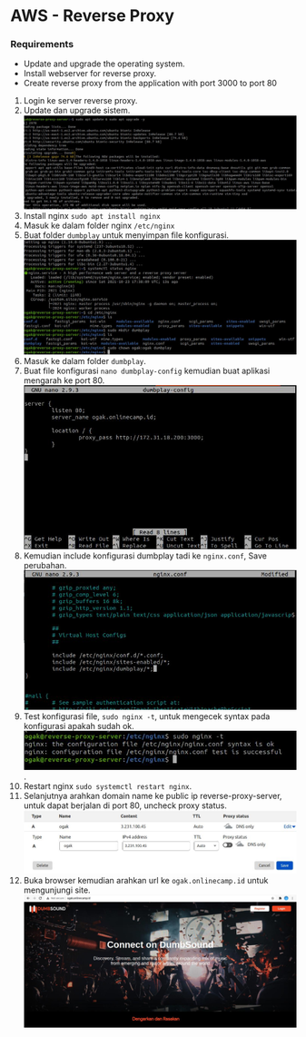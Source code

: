 # AWS - Reverse Proxy
### Requirements ### 
- Update and upgrade the operating system.
- Install webserver for reverse proxy.
- Create reverse proxy from the application with port 3000 to port 80

1. Login ke server reverse proxy.
2. Update dan upgrade sistem.
![Reverse Proxy](screenshot/gambar0.jpg)
3. Install nginx ``sudo apt install nginx``
4. Masuk ke dalam folder nginx ``/etc/nginx``
5. Buat folder ``dumbplay`` untuk menyimpan file konfigurasi.
![Reverse Proxy](screenshot/gambar1.jpg)
6. Masuk ke dalam folder ``dumbplay``.
7. Buat file konfigurasi ```nano dumbplay-config``` kemudian buat aplikasi mengarah ke port 80.
![Reverse Proxy](screenshot/gambar2a.jpg)
8. Kemudian include konfigurasi dumbplay tadi ke ``nginx.conf``, Save perubahan.
![Reverse Proxy](screenshot/gambar3.jpg)
9. Test konfigurasi file, ``sudo nginx -t``, untuk mengecek syntax pada konfigurasi apakah sudah ok.
![Reverse Proxy](screenshot/gambar4.jpg).
10. Restart nginx ``sudo systemctl restart nginx``.
11. Selanjutnya arahkan domain name ke public ip reverse-proxy-server, untuk dapat berjalan di port 80, uncheck proxy status.
![Reverse Proxy](screenshot/gambar6.jpg)
12. Buka browser kemudian arahkan url ke ``ogak.onlinecamp.id`` untuk mengunjungi site.
![Reverse Proxy](screenshot/gambar5.jpg)
